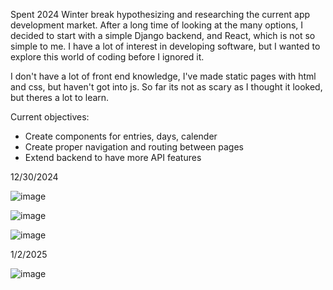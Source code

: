 Spent 2024 Winter break hypothesizing and researching the current app development market.
After a long time of looking at the many options, I decided to start with a simple Django backend, and React, which is not so simple to me.
I have a lot of interest in developing software, but I wanted to explore this world of coding before I ignored it.

I don't have a lot of front end knowledge, I've made static pages with html and css, but haven't got into js.
So far its not as scary as I thought it looked, but theres a lot to learn.

Current objectives:
- Create components for entries, days, calender
- Create proper navigation and routing between pages
- Extend backend to have more API features

12/30/2024


![image](https://github.com/user-attachments/assets/35b8a5e7-eeb7-4149-86e2-8be0be9ec45e)

![image](https://github.com/user-attachments/assets/05af24f1-da5a-4d66-8e49-d59fee17f7c7)

![image](https://github.com/user-attachments/assets/c1136c3a-ab6d-409c-86af-a24d83774910)

1/2/2025

![image](https://github.com/user-attachments/assets/589c825f-50e4-4791-9955-364ae4751980)

